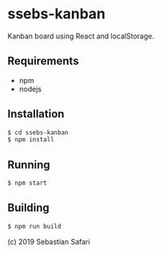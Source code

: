 # ssebs-kanban

Kanban board using React and localStorage.

## Requirements
- npm 
- nodejs

## Installation
```bash
$ cd ssebs-kanban
$ npm install
```

## Running
```bash
$ npm start
```

## Building
```bash
$ npm run build
```

(c) 2019 Sebastian Safari
